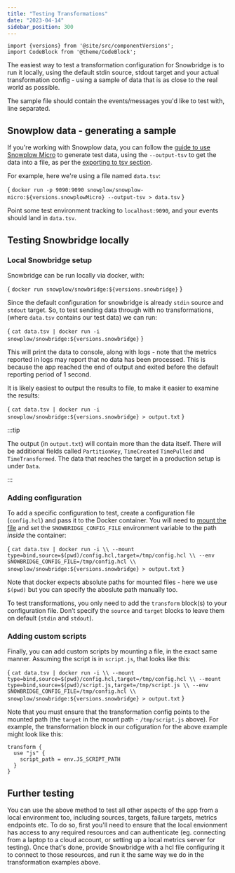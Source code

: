 ```yaml
---
title: "Testing Transformations"
date: "2023-04-14"
sidebar_position: 300
---
```


```mdx-code-block
import {versions} from '@site/src/componentVersions';
import CodeBlock from '@theme/CodeBlock';
```

The easiest way to test a transformation configuration for Snowbridge is to run it locally, using the default stdin source, stdout target and your actual transformation config - using a sample of data that is as close to the real world as possible.

The sample file should contain the events/messages you'd like to test with, line separated.

## Snowplow data - generating a sample

If you're working with Snowplow data, you can follow the [guide to use Snowplow Micro](/docs/getting-started-with-micro/basic-usage/index.md) to generate test data, using the `--output-tsv` to get the data into a file, as per the [exporting to tsv section](/docs/getting-started-with-micro/basic-usage/index.md#exporting-events-to-tsv).

For example, here we're using a file named `data.tsv`:

<CodeBlock language="bash">{
`docker run -p 9090:9090 snowplow/snowplow-micro:${versions.snowplowMicro} --output-tsv > data.tsv`
}</CodeBlock>

Point some test environment tracking to `localhost:9090`, and your events should land in `data.tsv`.

## Testing Snowbridge locally

### Local Snowbridge setup

Snowbridge can be run locally via docker, with:

<CodeBlock language="bash">{
`docker run snowplow/snowbridge:${versions.snowbridge}`
}</CodeBlock>

Since the default configuration for snowbridge is already `stdin` source and `stdout` target. So, to test sending data through with no transformations, (where `data.tsv` contains our test data) we can run:

<CodeBlock language="bash">{
`cat data.tsv | docker run -i snowplow/snowbridge:${versions.snowbridge}`
}</CodeBlock>

This will print the data to console, along with logs - note that the metrics reported in logs may report that no data has been processed. This is because the app reached the end of output and exited before the default reporting period of 1 second.

It is likely easiest to output the results to file, to make it easier to examine the results:

<CodeBlock language="bash">{
`cat data.tsv | docker run -i snowplow/snowbridge:${versions.snowbridge} > output.txt`
}</CodeBlock>

:::tip

The output (in `output.txt`) will contain more than the data itself. There will be additional fields called `PartitionKey`, `TimeCreated` `TimePulled` and `TimeTransformed`. The data that reaches the target in a production setup is under `Data`.

:::

### Adding configuration

To add a specific configuration to test, create a configuration file (`config.hcl`) and pass it to the Docker container. You will need to [mount the file](https://docs.docker.com/storage/bind-mounts/) and set the `SNOWBRIDGE_CONFIG_FILE` environment variable to the path _inside_ the container:

<CodeBlock language="bash">{
`cat data.tsv | docker run -i \\
    --mount type=bind,source=$(pwd)/config.hcl,target=/tmp/config.hcl \\
    --env SNOWBRIDGE_CONFIG_FILE=/tmp/config.hcl \\
    snowplow/snowbridge:${versions.snowbridge} > output.txt`
}</CodeBlock>

Note that docker expects absolute paths for mounted files - here we use `$(pwd)` but you can specify the aboslute path manually too.

To test transformations, you only need to add the `transform` block(s) to your configuration file. Don’t specify the `source` and `target` blocks to leave them on default (`stdin` and `stdout`).

### Adding custom scripts

Finally, you can add custom scripts by mounting a file, in the exact same manner. Assuming the script is in `script.js`, that looks like this:

<CodeBlock language="bash">{
`cat data.tsv | docker run -i \\
    --mount type=bind,source=$(pwd)/config.hcl,target=/tmp/config.hcl \\
    --mount type=bind,source=$(pwd)/script.js,target=/tmp/script.js \\
    --env SNOWBRIDGE_CONFIG_FILE=/tmp/config.hcl \\
    snowplow/snowbridge:${versions.snowbridge} > output.txt`
}</CodeBlock>

Note that you must ensure that the transformation config points to the mounted path (the `target` in the mount path - `/tmp/script.js` above). For example, the transformation block in our cofiguration for the above example might look like this:

```hcl
transform {
  use "js" {
    script_path = env.JS_SCRIPT_PATH
  }
}
```

## Further testing

You can use the above method to test all other aspects of the app from a local environment too, including sources, targets, failure targets, metrics endpoints etc. To do so, first you'll need to ensure that the local envionment has access to any required resources and can authenticate (eg. connecting from a laptop to a cloud account, or setting up a local metrics server for testing). Once that's done, provide Snowbridge with a hcl file configuring it to connect to those resources, and run it the same way we do in the transformation examples above.
